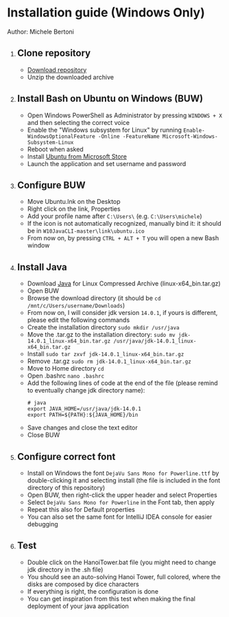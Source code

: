 # Installation guide (Windows Only)
Author: Michele Bertoni

1. ## Clone repository
	* [Download repository](https://github.com/michele-bertoni/W10JavaCLI/archive/master.zip)
	* Unzip the downloaded archive

2. ## Install Bash on Ubuntu on Windows (BUW)
	* Open Windows PowerShell as Administrator by pressing ```WINDOWS + X``` and then selecting the correct voice
	* Enable the "Windows subsystem for Linux" by running ```Enable-WindowsOptionalFeature -Online -FeatureName Microsoft-Windows-Subsystem-Linux```
	* Reboot when asked
	* Install [Ubuntu from Microsoft Store](https://www.microsoft.com/store/p/ubuntu/9nblggh4msv6)
	* Launch the application and set username and password

3. ## Configure BUW
	* Move Ubuntu.lnk on the Desktop
	* Right click on the link, Properties
	* Add your profile name after ```C:\Users\``` (e.g. ```C:\Users\michele```)
	* If the icon is not automatically recognized, manually bind it: it should be in ```W10JavaCLI-master\link\ubuntu.ico```
	* From now on, by pressing ```CTRL + ALT + T``` you will open a new Bash window

4. ## Install Java
	* Download [Java](https://www.oracle.com/java/technologies/javase-jdk14-downloads.html) for Linux Compressed Archive (linux-x64_bin.tar.gz)	
	* Open BUW
	* Browse the download directory (it should be ```cd /mnt/c/Users/username/Downloads```)
	* From now on, I will consider jdk version ```14.0.1```, if yours is different, please edit the following commands
	* Create the installation directory ```sudo mkdir /usr/java```
	* Move the .tar.gz to the installation directory: ```sudo mv jdk-14.0.1_linux-x64_bin.tar.gz /usr/java/jdk-14.0.1_linux-x64_bin.tar.gz```
	* Install ```sudo tar zxvf jdk-14.0.1_linux-x64_bin.tar.gz```
	* Remove .tar.gz ```sudo rm jdk-14.0.1_linux-x64_bin.tar.gz```
	* Move to Home directory ```cd```
	* Open .bashrc ```nano .bashrc```
	* Add the following lines of code at the end of the file (please remind to eventually change jdk directory name):
		```
		# java
		export JAVA_HOME=/usr/java/jdk-14.0.1
		export PATH=${PATH}:${JAVA_HOME}/bin
		```
	* Save changes and close the text editor
	* Close BUW

5. ## Configure correct font
	* Install on Windows the font ```DejaVu Sans Mono for Powerline.ttf``` by double-clicking it and selecting install (the file is included in the font directory of this repository)
	* Open BUW, then right-click the upper header and select Properties
	* Select ```DejaVu Sans Mono for Powerline``` in the Font tab, then apply
	* Repeat this also for Default properties
	* You can also set the same font for IntelliJ IDEA console for easier debugging

6. ## Test
	* Double click on the HanoiTower.bat file (you might need to change jdk directory in the .sh file)
	* You should see an auto-solving Hanoi Tower, full colored, where the disks are composed by dice characters
	* If everything is right, the configuration is done
	* You can get inspiration from this test when making the final deployment of your java application
